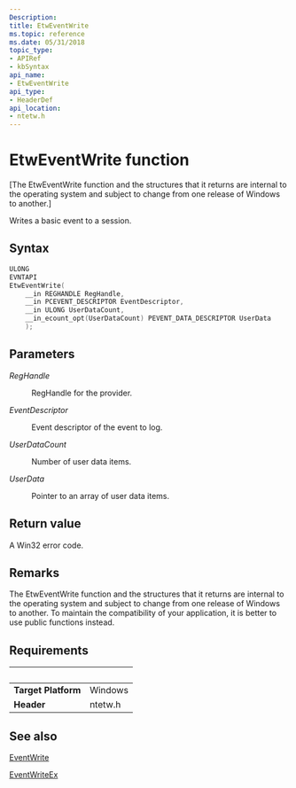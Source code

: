 ```yaml
---
Description: 
title: EtwEventWrite
ms.topic: reference
ms.date: 05/31/2018
topic_type: 
- APIRef
- kbSyntax
api_name: 
- EtwEventWrite
api_type: 
- HeaderDef
api_location: 
- ntetw.h
---
```


# EtwEventWrite function

[The EtwEventWrite function and the structures that it returns are internal to the operating system and subject to change from one release of Windows to another.]

Writes a basic event to a session.

## Syntax

```C++
ULONG 
EVNTAPI
EtwEventWrite(
    __in REGHANDLE RegHandle,
    __in PCEVENT_DESCRIPTOR EventDescriptor,
    __in ULONG UserDataCount,
    __in_ecount_opt(UserDataCount) PEVENT_DATA_DESCRIPTOR UserData
    );
```

## Parameters

<dl> <dt>

*RegHandle*
</dt> <dd>

RegHandle for the provider.

</dd> <dt>

*EventDescriptor*
</dt> <dd>

Event descriptor of the event to log.

</dd> <dt>

*UserDataCount*
</dt> <dd>

Number of user data items.

</dd> <dt>

*UserData*
</dt> <dd>

Pointer to an array of user data items.

</dd> </dl>

## Return value

A Win32 error code.


## Remarks

The EtwEventWrite function and the structures that it returns are internal to the operating system and subject to change from one release of Windows to another. To maintain the compatibility of your application, it is better to use public functions instead.

## Requirements
| &nbsp; | &nbsp; |
| ---- |:---- |
| **Target Platform** | Windows |
| **Header** | ntetw.h |

## See also

<dl> <dt>

[EventWrite](https://docs.microsoft.com/en-us/windows/desktop/api/evntprov/nf-evntprov-eventwrite)
</dt> <dt>

[EventWriteEx](https://docs.microsoft.com/en-us/windows/desktop/api/evntprov/nf-evntprov-eventwriteex)
</dt></dl>
